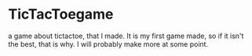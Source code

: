 # TicTacToegame
a game about tictactoe, that I made. It is my first game made, so if it isn't the best, that is why.
I will probably make more at some point.
